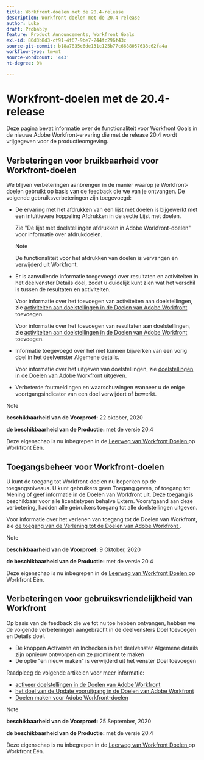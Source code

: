 ```yaml
---
title: Workfront-doelen met de 20.4-release
description: Workfront-doelen met de 20.4-release
author: Luke
draft: Probably
feature: Product Announcements, Workfront Goals
exl-id: 86d3b8d3-cf91-4f67-9be7-244fc296f43c
source-git-commit: b18a7835c6de131c125b77c6688057638c62fa4a
workflow-type: tm+mt
source-wordcount: '443'
ht-degree: 0%

---
```


# Workfront-doelen met de 20.4-release

Deze pagina bevat informatie over de functionaliteit voor Workfront Goals in de nieuwe Adobe Workfront-ervaring die met de release 20.4 wordt vrijgegeven voor de productieomgeving.

## Verbeteringen voor bruikbaarheid voor Workfront-doelen

We blijven verbeteringen aanbrengen in de manier waarop je Workfront-doelen gebruikt op basis van de feedback die we van je ontvangen. De volgende gebruiksverbeteringen zijn toegevoegd:

* De ervaring met het afdrukken van een lijst met doelen is bijgewerkt met een intuïtievere koppeling Afdrukken in de sectie Lijst met doelen.

  Zie &quot;De lijst met doelstellingen afdrukken in Adobe Workfront-doelen&quot; voor informatie over afdrukdoelen.

  >[!NOTE]
  >
  >  De functionaliteit voor het afdrukken van doelen is vervangen en verwijderd uit Workfront.


* Er is aanvullende informatie toegevoegd over resultaten en activiteiten in het deelvenster Details doel, zodat u duidelijk kunt zien wat het verschil is tussen de resultaten en activiteiten.

  Voor informatie over het toevoegen van activiteiten aan doelstellingen, zie [ activiteiten aan doelstellingen in de Doelen van Adobe Workfront ](../../../workfront-goals/results-and-activities/add-activities-to-goals.md) toevoegen.

  Voor informatie over het toevoegen van resultaten aan doelstellingen, zie [ activiteiten aan doelstellingen in de Doelen van Adobe Workfront ](../../../workfront-goals/results-and-activities/add-activities-to-goals.md) toevoegen.

* Informatie toegevoegd over het niet kunnen bijwerken van een vorig doel in het deelvenster Algemene details.

  Voor informatie over het uitgeven van doelstellingen, zie [ doelstellingen in de Doelen van Adobe Workfront ](../../../workfront-goals/goal-management/edit-goals.md) uitgeven.

* Verbeterde foutmeldingen en waarschuwingen wanneer u de enige voortgangsindicator van een doel verwijdert of bewerkt.

>[!NOTE]
>
>**beschikbaarheid van de Voorproef:** 22 oktober, 2020
>
>**de beschikbaarheid van de Productie:** met de versie 20.4

Deze eigenschap is nu inbegrepen in de [ Leerweg van Workfront Doelen ](https://experienceleague.adobe.com/nl/docs/workfront-learn/tutorials-workfront/home) op Workfront Één.

## Toegangsbeheer voor Workfront-doelen

U kunt de toegang tot Workfront-doelen nu beperken op de toegangsniveaus. U kunt gebruikers geen Toegang geven, of toegang tot Mening of geef informatie in de Doelen van Workfront uit. Deze toegang is beschikbaar voor alle licentietypen behalve Extern. Voorafgaand aan deze verbetering, hadden alle gebruikers toegang tot alle doelstellingen uitgeven.

Voor informatie over het verlenen van toegang tot de Doelen van Workfront, zie [ de toegang van de Verlening tot de Doelen van Adobe Workfront ](../../../administration-and-setup/add-users/configure-and-grant-access/grant-access-goals.md).

>[!NOTE]
>
>**beschikbaarheid van de Voorproef:** 9 Oktober, 2020
>
>**de beschikbaarheid van de Productie:** met de versie 20.4

Deze eigenschap is nu inbegrepen in de [ Leerweg van Workfront Doelen ](https://experienceleague.adobe.com/nl/docs/workfront-learn/tutorials-workfront/home) op Workfront Één.

## Verbeteringen voor gebruiksvriendelijkheid van Workfront

Op basis van de feedback die we tot nu toe hebben ontvangen, hebben we de volgende verbeteringen aangebracht in de deelvensters Doel toevoegen en Details doel.

* De knoppen Activeren en Inchecken in het deelvenster Algemene details zijn opnieuw ontworpen om ze prominent te maken 
* De optie &quot;en nieuw maken&quot; is verwijderd uit het venster Doel toevoegen

Raadpleeg de volgende artikelen voor meer informatie:

* [ activeer doelstellingen in de Doelen van Adobe Workfront ](../../../workfront-goals/goal-management/activate-goals.md)
* [ het doel van de Update vooruitgang in de Doelen van Adobe Workfront ](../../../workfront-goals/goal-review-and-workfront-goals-sections/check-in-goals.md)
* [Doelen maken voor Adobe Workfront-doelen](../../../workfront-goals/goal-management/create-goals.md)

>[!NOTE]
>
>**beschikbaarheid van de Voorproef:** 25 September, 2020
>
>**de beschikbaarheid van de Productie:** met de versie 20.4

Deze eigenschap is nu inbegrepen in de [ Leerweg van Workfront Doelen ](https://experienceleague.adobe.com/nl/docs/workfront-learn/tutorials-workfront/home) op Workfront Één.
